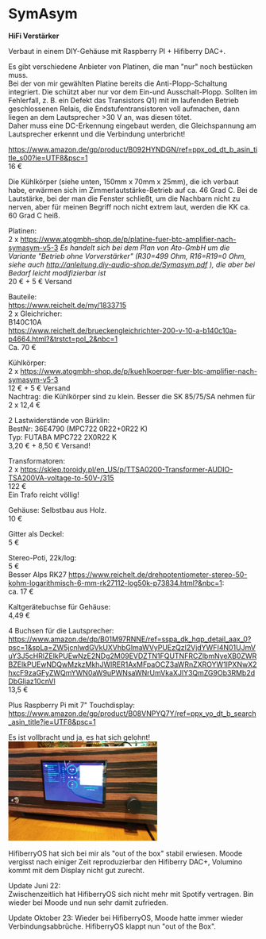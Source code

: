 # SymAsym
**HiFi Verstärker**

Verbaut in einem DIY-Gehäuse mit Raspberry PI + Hifiberry DAC+.  

Es gibt verschiedene Anbieter von Platinen, die man "nur" noch bestücken muss.  
Bei der von mir gewählten Platine bereits die Anti-Plopp-Schaltung integriert. Die schützt aber nur vor dem Ein-und Ausschalt-Plopp. Sollten im Fehlerfall, z. B. ein Defekt das Transistors Q1) mit im laufenden Betrieb geschlossenen Relais, die Endstufentransistoren voll aufmachen, dann liegen an dem Lautsprecher >30 V an, was diesen tötet.  
Daher muss eine DC-Erkennung eingebaut werden, die Gleichspannung am Lautsprecher erkennt und die Verbindung unterbricht!  
  
https://www.amazon.de/gp/product/B092HYNDGN/ref=ppx_od_dt_b_asin_title_s00?ie=UTF8&psc=1  
16 €  

Die Kühlkörper (siehe unten, 150mm x 70mm x 25mm), die ich verbaut habe, erwärmen sich im Zimmerlautstärke-Betrieb auf ca. 46 Grad C. Bei de Lautstärke, bei der man die Fenster schließt, um die Nachbarn nicht zu nerven, aber für meinen Begriff noch nicht extrem laut, werden die KK ca. 60 Grad C heiß.


Platinen:  
2 x https://www.atogmbh-shop.de/p/platine-fuer-btc-amplifier-nach-symasym-v5-3 
*Es handelt sich bei dem Plan von Ato-GmbH um die Variante "Betrieb ohne Vorverstärker" (R30=499 Ohm, R16=R19=0 Ohm, siehe auch http://anleitung.diy-audio-shop.de/Symasym.pdf ), die aber bei Bedarf leicht modifizierbar ist*  
20 € + 5 € Versand  

Bauteile:  
https://www.reichelt.de/my/1833715  
2 x Gleichricher:  
B140C10A  
https://www.reichelt.de/brueckengleichrichter-200-v-10-a-b140c10a-p4664.html?&trstct=pol_2&nbc=1  
Ca. 70 € 

Kühlkörper:  
2 x https://www.atogmbh-shop.de/p/kuehlkoerper-fuer-btc-amplifier-nach-symasym-v5-3  
12 € + 5 € Versand  
Nachtrag: die Kühlkörper sind zu klein. Besser die SK 85/75/SA nehmen für
2 x 12,4 €  

2 Lastwiderstände von Bürklin:  
BestNr: 36E4790 (MPC722 0R22+0R22 K)  
Typ: FUTABA MPC722 2X0R22 K  
3,20 € + 8,50 € Versand!  

Transformatoren:  
2 x https://sklep.toroidy.pl/en_US/p/TTSA0200-Transformer-AUDIO-TSA200VA-voltage-to-50V-/315  
122 €  
Ein Trafo reicht völlig!

Gehäuse: 
Selbstbau aus Holz.   
10 €

Gitter als Deckel:  
5 €

Stereo-Poti, 22k/log:  
5 €  
Besser Alps RK27 https://www.reichelt.de/drehpotentiometer-stereo-50-kohm-logarithmisch-6-mm-rk27112-log50k-p73834.html?&nbc=1:  
ca. 17 €  

Kaltgerätebuchse für Gehäuse:  
4,49 €

4 Buchsen für die Lautsprecher: 
https://www.amazon.de/dp/B01M97RNNE/ref=sspa_dk_hqp_detail_aax_0?psc=1&spLa=ZW5jcnlwdGVkUXVhbGlmaWVyPUEzQzI2VjdYWFI4N01UJmVuY3J5cHRlZElkPUEwNzE2NDg2M09EVDZTN1FQUTNFRCZlbmNyeXB0ZWRBZElkPUEwNDQwMzkzMkhJWlRER1AxMFpaOCZ3aWRnZXROYW1lPXNwX2hxcF9zaGFyZWQmYWN0aW9uPWNsaWNrUmVkaXJlY3QmZG9Ob3RMb2dDbGljaz10cnVl  
13,5 €

Plus Raspberry Pi mit 7" Touchdisplay:
https://www.amazon.de/gp/product/B08VNPYQ7Y/ref=ppx_yo_dt_b_search_asin_title?ie=UTF8&psc=1

Es ist vollbracht und ja, es hat sich gelohnt!  
<img src="pics/symasym.jpg"  width="300" height="200">

HifiberryOS hat sich bei mir als "out of the box" stabil erwiesen. Moode vergisst nach einiger Zeit reproduzierbar den Hifiberry DAC+, Volumino kommt mit dem Display nicht gut zurecht.

Update Juni 22:  
Zwischenzeitlich hat HifiberryOS sich nicht mehr mit Spotify vertragen. Bin wieder bei Moode und nun sehr damit zufrieden.  

Update Oktober 23:
Wieder bei HifiberryOS, Moode hatte immer wieder Verbindungsabbrüche. HifiberryOS klappt nun "out of the Box".
